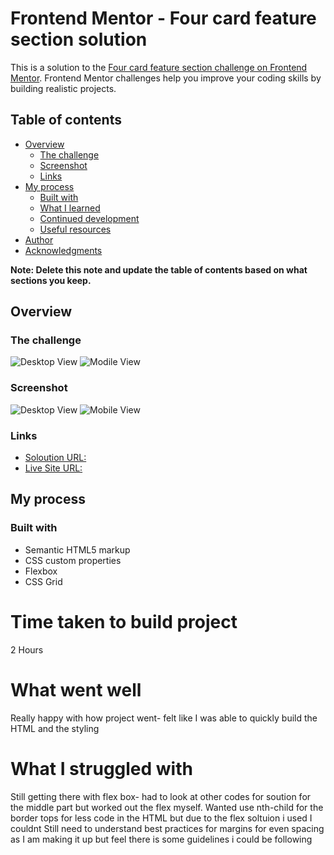 # Frontend Mentor - Four card feature section solution

This is a solution to the [Four card feature section challenge on Frontend Mentor](https://www.frontendmentor.io/challenges/four-card-feature-section-weK1eFYK). Frontend Mentor challenges help you improve your coding skills by building realistic projects. 

## Table of contents

- [Overview](#overview)
  - [The challenge](#the-challenge)
  - [Screenshot](#screenshot)
  - [Links](#links)
- [My process](#my-process)
  - [Built with](#built-with)
  - [What I learned](#what-i-learned)
  - [Continued development](#continued-development)
  - [Useful resources](#useful-resources)
- [Author](#author)
- [Acknowledgments](#acknowledgments)

**Note: Delete this note and update the table of contents based on what sections you keep.**

## Overview

### The challenge

![Desktop View](./design/desktop-design.jpg)
![Modile View](./design/mobile-design.jpg)


### Screenshot

![Desktop View](./Results/Desktop-view.png)
![Mobile View](./Results/Mobile-view.png)

### Links

- [Soloution URL:](https://github.com/Callietron300/Four-Card-Feature-Section)
- [Live Site URL:](https://callietron300.github.io/Four-Card-Feature-Section/)

## My process

### Built with

- Semantic HTML5 markup
- CSS custom properties
- Flexbox
- CSS Grid

# Time taken to build project 

2 Hours


# What went well

Really happy with how project went- felt like I was able to quickly build the HTML and the styling

# What I struggled with 

Still getting there with flex box- had to look at other codes for soution for the middle part but worked out the flex myself. 
Wanted use nth-child for the border tops for less code in the HTML but due to the flex soltuion i used I couldnt
Still need to understand best practices for margins for even spacing as I am making it up but feel there is some guidelines i could be following

